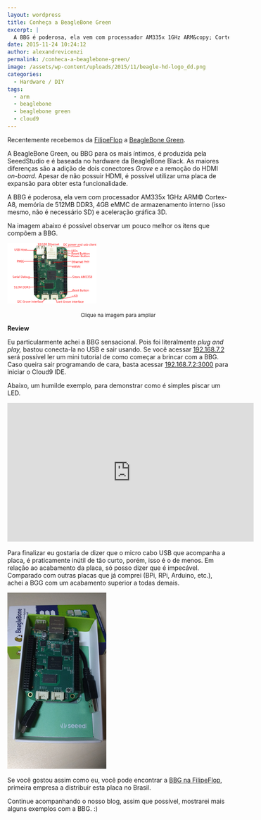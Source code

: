 ```yaml
---
layout: wordpress
title: Conheça a BeagleBone Green
excerpt: |
  A BBG é poderosa, ela vem com processador AM335x 1GHz ARM&copy; Cortex-A8, memória de 512MB DDR3, 4GB eMMC de armazenamento interno (isso mesmo, não é necessário SD) e aceleração gráfica 3D.
date: 2015-11-24 10:24:12
author: alexandrevicenzi
permalink: /conheca-a-beaglebone-green/
image: /assets/wp-content/uploads/2015/11/beagle-hd-logo_dd.png
categories:
  - Hardware / DIY
tags:
  - arm
  - beaglebone
  - beaglebone green
  - cloud9
---
```


Recentemente recebemos da <a href="http://www.filipeflop.com/?utm_medium=PostBBG&amp;utm_campaign=ButecoOpenSource" target="_blank">FilipeFlop</a> a <a href="http://www.seeed.cc/beaglebone_green/" target="_blank">BeagleBone Green</a>.

A BeagleBone Green, ou BBG para os mais íntimos, é produzida pela SeeedStudio e é baseada no hardware da BeagleBone Black. As maiores diferenças são a adição de dois conectores <em>Grove</em> e a remoção do HDMI <em>on-board</em>. Apesar de não possuir HDMI, é possível utilizar uma placa de expansão para obter esta funcionalidade.

A BBG é poderosa, ela vem com processador AM335x 1GHz ARM© Cortex-A8, memória de 512MB DDR3, 4GB eMMC de armazenamento interno (isso mesmo, não é necessário SD) e aceleração gráfica 3D.

<!--more-->

Na imagem abaixo é possível observar um pouco melhor os itens que compõem a BBG.

<a href="/assets/wp-content/uploads/2015/11/black_hardware_details.png" target="_blank">
<img class="aligncenter" src="/assets/wp-content/uploads/2015/11/black_hardware_details.png" alt="BeagleBone Green Hardware" width="40%" height="40%" />
</a>
<p style="text-align: center;"><small>Clique na imagem para ampliar</small></p>
<strong>Review</strong>

Eu particularmente achei a BBG sensacional. Pois foi literalmente <em>plug and play,</em> bastou conecta-la no USB e sair usando. Se você acessar <a href="http://192.168.7.2/" target="_blank">192.168.7.2</a> será possível ler um mini tutorial de como começar a brincar com a BBG. Caso queira sair programando de cara, basta acessar <a href="http://192.168.7.2:3000/" target="_blank">192.168.7.2:3000</a> para iniciar o Cloud9 IDE.

Abaixo, um humilde exemplo, para demonstrar como é simples piscar um LED.

<script src="//gistfy-app.herokuapp.com/github/butecoopensource/exemplos/bbg/led.py" type="text/javascript"></script>
<iframe class="aligncenter" src="https://www.youtube.com/embed/bA9s2MHtGgk" width="560" height="315" frameborder="0" allowfullscreen="allowfullscreen"></iframe>

Para finalizar eu gostaria de dizer que o micro cabo USB que acompanha a placa, é praticamente inútil de tão curto, porém, isso é o de menos. Em relação ao acabamento da placa, só posso dizer que é impecável. Comparado com outras placas que já comprei (BPi, RPi, Arduino, etc.), achei a BGG com um acabamento superior a todas demais.

<img class="aligncenter" src="/assets/wp-content/uploads/2015/11/bbg_selfie.png" alt="BeagleBone Green Board" />

Se você gostou assim como eu, você pode encontrar a <a href="http://www.filipeflop.com/pd-24c7f0-beaglebone-green.html?utm_medium=PostBBG&amp;utm_campaign=ButecoOpenSource" target="_blank">BBG na FilipeFlop</a>, primeira empresa a distribuir esta placa no Brasil.

Continue acompanhando o nosso blog, assim que possível, mostrarei mais alguns exemplos com a BBG. :)